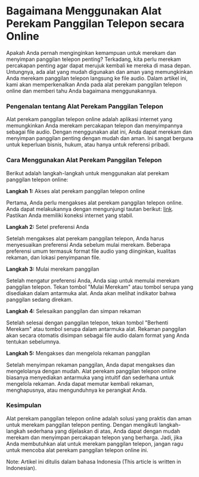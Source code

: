Bagaimana Menggunakan Alat Perekam Panggilan Telepon secara Online
==================================================================

Apakah Anda pernah menginginkan kemampuan untuk merekam dan menyimpan panggilan telepon penting? Terkadang, kita perlu merekam percakapan penting agar dapat merujuk kembali ke mereka di masa depan. Untungnya, ada alat yang mudah digunakan dan aman yang memungkinkan Anda merekam panggilan telepon langsung ke file audio. Dalam artikel ini, kami akan memperkenalkan Anda pada alat perekam panggilan telepon online dan memberi tahu Anda bagaimana menggunakannya.

### Pengenalan tentang Alat Perekam Panggilan Telepon

Alat perekam panggilan telepon online adalah aplikasi internet yang memungkinkan Anda merekam percakapan telepon dan menyimpannya sebagai file audio. Dengan menggunakan alat ini, Anda dapat merekam dan menyimpan panggilan penting dengan mudah dan aman. Ini sangat berguna untuk keperluan bisnis, hukum, atau hanya untuk referensi pribadi.

### Cara Menggunakan Alat Perekam Panggilan Telepon

Berikut adalah langkah-langkah untuk menggunakan alat perekam panggilan telepon online:

**Langkah 1:** Akses alat perekam panggilan telepon online

Pertama, Anda perlu mengakses alat perekam panggilan telepon online. Anda dapat melakukannya dengan mengunjungi tautan berikut: [link](https://www.onlinecalculatorsfree.com/id/tools/call-recorder.html). Pastikan Anda memiliki koneksi internet yang stabil.

**Langkah 2:** Setel preferensi Anda

Setelah mengakses alat perekam panggilan telepon, Anda harus menyesuaikan preferensi Anda sebelum mulai merekam. Beberapa preferensi umum termasuk format file audio yang diinginkan, kualitas rekaman, dan lokasi penyimpanan file.

**Langkah 3:** Mulai merekam panggilan

Setelah mengatur preferensi Anda, Anda siap untuk memulai merekam panggilan telepon. Tekan tombol "Mulai Merekam" atau tombol serupa yang disediakan dalam antarmuka alat. Anda akan melihat indikator bahwa panggilan sedang direkam.

**Langkah 4:** Selesaikan panggilan dan simpan rekaman

Setelah selesai dengan panggilan telepon, tekan tombol "Berhenti Merekam" atau tombol serupa dalam antarmuka alat. Rekaman panggilan akan secara otomatis disimpan sebagai file audio dalam format yang Anda tentukan sebelumnya.

**Langkah 5:** Mengakses dan mengelola rekaman panggilan

Setelah menyimpan rekaman panggilan, Anda dapat mengakses dan mengelolanya dengan mudah. Alat perekam panggilan telepon online biasanya menyediakan antarmuka yang intuitif dan sederhana untuk mengelola rekaman. Anda dapat memutar kembali rekaman, menghapusnya, atau mengunduhnya ke perangkat Anda.

### Kesimpulan

Alat perekam panggilan telepon online adalah solusi yang praktis dan aman untuk merekam panggilan telepon penting. Dengan mengikuti langkah-langkah sederhana yang dijelaskan di atas, Anda dapat dengan mudah merekam dan menyimpan percakapan telepon yang berharga. Jadi, jika Anda membutuhkan alat untuk merekam panggilan telepon, jangan ragu untuk mencoba alat perekam panggilan telepon online ini.

Note: Artikel ini ditulis dalam bahasa Indonesia (This article is written in Indonesian).
